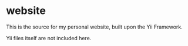 website
=======

This is the source for my personal website, built upon the Yii Framework. 

Yii files itself are not included here.
